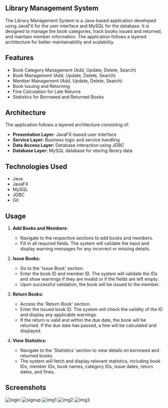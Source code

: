 
## Library Management System

The Library Management System is a Java-based application developed using JavaFX for the user interface and MySQL for the database. It is designed to manage the book categories, track books issued and returned, and maintain member information. The application follows a layered architecture for better maintainability and scalability.



## Features

- Book Category Management (Add, Update, Delete, Search)
- Book Management (Add, Update, Delete, Search)
- Member Management (Add, Update, Delete, Search)
- Book Issuing and Returning
- Fine Calculation for Late Returns
- Statistics for Borrowed and Returned Books


## Architecture

The application follows a layered architecture consisting of:
- **Presentation Layer:** JavaFX-based user interface
- **Service Layer:** Business logic and service handling
- **Data Access Layer:** Database interaction using JDBC
- **Database Layer:** MySQL database for storing library data

## Technologies Used

- Java
- JavaFX
- MySQL
- JDBC
- Git

## Usage

1. **Add Books and Members:**
   - Navigate to the respective sections to add books and members.
   - Fill in all required fields. The system will validate the input and display warning messages for any incorrect or missing details.

2. **Issue Books:**
   - Go to the 'Issue Book' section.
   - Enter the book ID and member ID. The system will validate the IDs and show warnings if they are invalid or if the fields are left empty.
   - Upon successful validation, the book will be issued to the member.

3. **Return Books:**
   - Access the 'Return Book' section.
   - Enter the issued book ID. The system will check the validity of the ID and display any applicable warnings.
   - If the return is valid and within the due date, the book will be returned. If the due date has passed, a fine will be calculated and displayed.

4. **View Statistics:**
   - Navigate to the 'Statistics' section to view details on borrowed and returned books.
   - The system will fetch and display relevant statistics, including book IDs, member IDs, book names, category IDs, issue dates, return dates, and fines.


## Screenshots

![login](https://github.com/user-attachments/assets/42899953-5b52-4d2c-b3a2-3489a2194512)
![signup](https://github.com/user-attachments/assets/81f6253a-b9a4-4753-9d13-5c4dc4a3ccf9)
![img1](https://github.com/user-attachments/assets/7191569b-9cc6-4497-869f-575d516ad11e)
![img2](https://github.com/user-attachments/assets/9bec6e04-b319-4fc1-af11-374d4eecf4f9)
![img3](https://github.com/user-attachments/assets/43c72835-15fb-4bd0-89aa-e825289c8ab1) 
